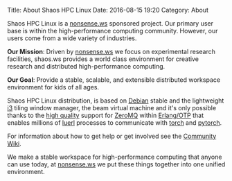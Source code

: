 Title: About Shaos HPC Linux
Date: 2016-08-15 19:20
Category: About

Shaos HPC Linux is a [nonsense.ws](https://nonsense.ws) sponsored project. Our primary user base is within the high-performance computing community. However, our users come from a wide variety of industries.

**Our Mission**: Driven by [nonsense.ws](https://nonsense.ws) we focus on experimental research facilities, shaos.ws provides a world class environment for creative research and distributed high-performance computing.

**Our Goal**: Provide a stable, scalable, and extensible distributed workspace environment for kids of all ages.

Shaos HPC Linux distribution, is based on [Debian](https://www.debian.org/) stable and the lightweight [i3](https://i3wm.org/docs/) tiling window manager, the beam virtual machine and it's only possible thanks to the [high quality](https://github.com/chovencorp/chumak) support for [ZeroMQ](http://zeromq.org) within [Erlang/OTP](http://www.erlang.org/) that enables millions of [luerl](https://github.com/rvirding/luerl) processes to communicate with [torch](http://torch.ch) and [pytorch](http://pytorch.org/).

For information about how to get help or get involved see the [Community Wiki](https://github.com/nonsensews/guide).

We make a stable workspace for high-performance computing that anyone can use today, at [nonsense.ws](https://nonsense.ws) we put these things together into one unified environment.